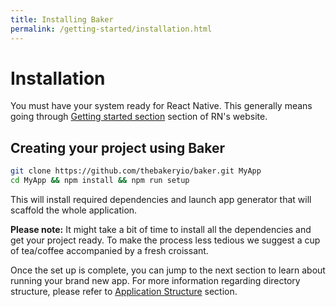 ```yaml
---
title: Installing Baker
permalink: /getting-started/installation.html
---
```

# Installation 

You must have your system ready for React Native. This generally means going through [Getting started section](https://facebook.github.io/react-native/docs/getting-started.html#content) section of RN's website.

## Creating your project using Baker

```bash
git clone https://github.com/thebakeryio/baker.git MyApp
cd MyApp && npm install && npm run setup  
```

This will install required dependencies and launch app generator that will scaffold the whole application.

**Please note:** It might take a bit of time to install all the dependencies and get your project ready. To make the process less tedious we suggest a cup of tea/coffee accompanied by a fresh croissant.

Once the set up is complete, you can jump to the next section to learn about running your brand new app. For more information regarding directory structure, please refer to [Application Structure](/structure/README.md "Application structure") section.
